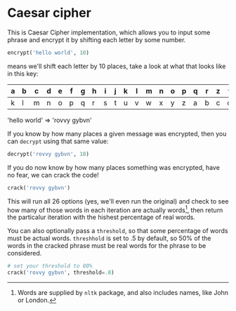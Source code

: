 # Caesar cipher

This is Caesar Cipher implementation, which allows you to input some phrase and encrypt it by shifting each letter by some number.

```python
encrypt('hello world', 10)
```

means we'll shift each letter by 10 places, take a look at what that looks like in this key:

| a | b | c | d | e | f | g | h | i | j | k | l | m | n | o | p | q | r | z | t | u | v | w | x | y | z |
| - | - | - | - | - | - | - | - | - | - | - | - | - | - | - | - | - | - | - | - | - | - | - | - | - | - |
| k | l | m | n | o | p | q | r | s | t | u | v | w | x | y | z | a | b | c | d | e | f | g | h | i | j |

'hello world' => 'rovvy gybvn'

If you know by how many places a given message was encrypted, then you can `decrypt` using that same value:

```python
decrypt('rovvy gybvn', 10)
```

If you do now know by how many places something was encrypted, have no fear, we can crack the code!

```python
crack('rovvy gybvn')
```

This will run all 26 options (yes, we'll even run the original) and check to see how many of those words in each iteration are actually words[^1], then return the particalur iteration with the hishest percentage of real words.

You can also optionally pass a `threshold`, so that some percentage of words must be actual words. `threshhold` is set to .5 by default, so 50% of the words in the cracked phrase must be real words for the phrase to be considered.

```python
# set your threshold to 80%
crack('rovvy gybvn', threshold=.8)
```

[^1]: Words are supplied by `nltk` package, and also includes names, like John or London.
